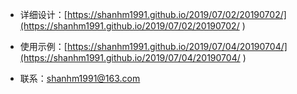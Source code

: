 
- 详细设计：[https://shanhm1991.github.io/2019/07/02/20190702/](https://shanhm1991.github.io/2019/07/02/20190702/ )

- 使用示例：[https://shanhm1991.github.io/2019/07/04/20190704/](https://shanhm1991.github.io/2019/07/04/20190704/ )

- 联系：shanhm1991@163.com
